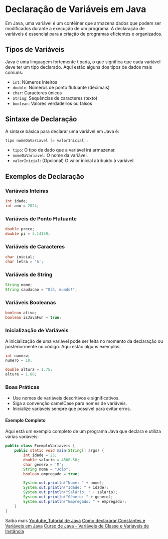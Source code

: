 # Declaração de Variáveis em Java

Em Java, uma variável é um contêiner que armazena dados que podem ser modificados durante a execução de um programa. A declaração de variáveis é essencial para a criação de programas eficientes e organizados.

## Tipos de Variáveis

Java é uma linguagem fortemente tipada, o que significa que cada variável deve ter um tipo declarado. Aqui estão alguns dos tipos de dados mais comuns:

- `int`: Números inteiros
- `double`: Números de ponto flutuante (decimais)
- `char`: Caracteres únicos
- `String`: Sequências de caracteres (texto)
- `boolean`: Valores verdadeiros ou falsos

## Sintaxe de Declaração

A sintaxe básica para declarar uma variável em Java é:

```java
tipo nomeDaVariavel [= valorInicial];
```
- ```tipo```: O tipo de dado que a variável irá armazenar.
- ```nomeDaVariavel```: O nome da variável.
- ```valorInicial```: (Opcional) O valor inicial atribuído à variável.

## Exemplos de Declaração

### Variáveis Inteiras
```java
int idade;
int ano = 2024;
```
### Variáveis de Ponto Flutuante
```java
double preco;
double pi = 3.14159;
```
### Variáveis de Caracteres
```java
char inicial;
char letra = 'A';
```
### Variáveis de String
```java
String nome;
String saudacao = "Olá, mundo!";
```
### Variáveis Booleanas
```java
boolean ativo;
boolean isJavaFun = true;
```
### Inicialização de Variáveis
A inicialização de uma variável pode ser feita no momento da declaração ou posteriormente no código. Aqui estão alguns exemplos:
```java
int numero;
numero = 10;

double altura = 1.75;
altura = 1.80;
```
### Boas Práticas
- Use nomes de variáveis descritivos e significativos.
- Siga a convenção camelCase para nomes de variáveis.
- Inicialize variáveis sempre que possível para evitar erros.

#### Exemplo Completo
Aqui está um exemplo completo de um programa Java que declara e utiliza várias variáveis:
```Java
public class ExemploVariaveis {
    public static void main(String[] args) {
        int idade = 25;
        double salario = 4500.50;
        char genero = 'M';
        String nome = "João";
        boolean empregado = true;

        System.out.println("Nome: " + nome);
        System.out.println("Idade: " + idade);
        System.out.println("Salário: " + salario);
        System.out.println("Gênero: " + genero);
        System.out.println("Empregado: " + empregado);
    }
}
```
Saiba mais 
[Youtube_Tutorial de Java](https://www.youtube.com/watch?v=btgjFETF5QA)
[Como declararar Constantes e Variáveis em Java](https://www.youtube.com/watch?v=-k9x1qnLxWc)
[Curso de Java - Variáveis de Classe e Variáveis de Instância](https://www.youtube.com/watch?v=H57gWJsfU3I)


